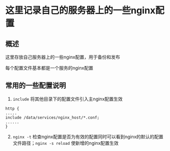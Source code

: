 # 这里记录自己的服务器上的一些nginx配置

## 概述

这里存放自己服务器上的一些nginx配置，用于备份和发布

每个配置文件基本都是一个服务的nginx配置



## 常用的一些配置说明

1. `include` 将其他目录下的配置文件引入主nginx配置生效
```
http {
.....
include /data/services/nginx_host/*.conf;
......
} 
```


2. `nginx -t` 检查nginx配置是否为有效的配置同时可以看到nginx的默认的配置文件路径；`nginx -s reload` 使新增的nginx配置生效